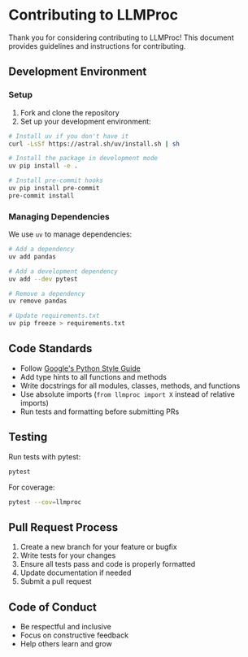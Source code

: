 # Contributing to LLMProc

Thank you for considering contributing to LLMProc! This document provides guidelines and instructions for contributing.

## Development Environment

### Setup

1. Fork and clone the repository
2. Set up your development environment:

```bash
# Install uv if you don't have it
curl -LsSf https://astral.sh/uv/install.sh | sh

# Install the package in development mode
uv pip install -e .

# Install pre-commit hooks
uv pip install pre-commit
pre-commit install
```

### Managing Dependencies

We use `uv` to manage dependencies:

```bash
# Add a dependency
uv add pandas

# Add a development dependency
uv add --dev pytest

# Remove a dependency
uv remove pandas

# Update requirements.txt
uv pip freeze > requirements.txt
```

## Code Standards

- Follow [Google's Python Style Guide](https://google.github.io/styleguide/pyguide.html)
- Add type hints to all functions and methods
- Write docstrings for all modules, classes, methods, and functions
- Use absolute imports (`from llmproc import X` instead of relative imports)
- Run tests and formatting before submitting PRs

## Testing

Run tests with pytest:

```bash
pytest
```

For coverage:

```bash
pytest --cov=llmproc
```

## Pull Request Process

1. Create a new branch for your feature or bugfix
2. Write tests for your changes
3. Ensure all tests pass and code is properly formatted
4. Update documentation if needed
5. Submit a pull request

## Code of Conduct

- Be respectful and inclusive
- Focus on constructive feedback
- Help others learn and grow